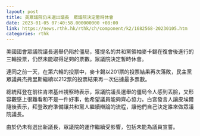 ```yaml
---
layout: post
title: 美眾議院仍未選出議長　眾議院決定暫時休會
date: 2023-01-05 07:40:58.000000000 +08:00
link: https://news.rthk.hk/rthk/ch/component/k2/1682568-20230105.htm
categories: rthk
---
```


美國國會眾議院議長選舉仍陷於僵局，獲提名的共和黨領袖麥卡錫在復會後進行的三輪投票，仍然未能取得足夠的票數。眾議院決定暫時休會。

連同之前一天，在第六輪的投票中，麥卡錫以201票的投票結果再次落敗，民主黨眾議員杰弗里斯繼續以212票的投票結果再一次佔據最多票數。

總統拜登在前往肯塔基州視察時表示，眾議院議長選舉的僵局令人感到丟臉，又形容觀感上很難看和不是一件好事，他希望議員能夠齊心協力。白宮發言人讓皮埃爾隨後表示，拜登政府準備讓共和黨人繼續辯論的流程，讓他們自己決定誰來做眾議院議長。

由於仍未有選出新議長，眾議院的運作繼續受影響，包括未能為議員宣誓。
